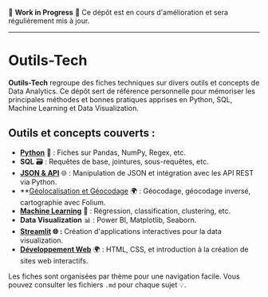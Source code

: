 🚧 **Work in Progress** 🚧
Ce dépôt est en cours d'amélioration et sera régulièrement mis à jour.

---

# Outils-Tech

**Outils-Tech** regroupe des fiches techniques sur divers outils et concepts de Data Analytics. Ce dépôt sert de référence personnelle pour mémoriser les principales méthodes et bonnes pratiques apprises en Python, SQL, Machine Learning et Data Visualization.

## Outils et concepts couverts :
- **[Python](./Python)** 🐍 : Fiches sur Pandas, NumPy, Regex, etc.
- **SQL** 🗃️ : Requêtes de base, jointures, sous-requêtes, etc.
- **[JSON & API](./json_api/README.md)** 🌐 : Manipulation de JSON et intégration avec les API REST via Python.
- **[Géolocalisation et Géocodage](./geocodage.README.md) 🌍 : Géocodage, géocodage inversé, cartographie avec Folium.
- **[Machine Learning](./machine_learning/README.md)** 🤖 : Régression, classification, clustering, etc.
- **Data Visualization** 📊 : Power BI, Matplotlib, Seaborn. 
- **[Streamlit](./Streamlit) 🌐 :** Création d'applications interactives pour la data visualization.
- **[Développement Web](./web_development)** 🌍 : HTML, CSS, et introduction à la création de sites web interactifs.

Les fiches sont organisées par thème pour une navigation facile. Vous pouvez consulter les fichiers `.md` pour chaque sujet 💡.

